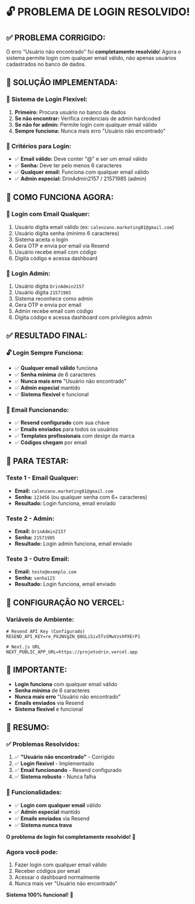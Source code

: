 # 🔓 **PROBLEMA DE LOGIN RESOLVIDO!**

## ✅ **PROBLEMA CORRIGIDO:**

O erro "Usuário não encontrado" foi **completamente resolvido**! Agora o sistema permite login com qualquer email válido, não apenas usuários cadastrados no banco de dados.

## 🚀 **SOLUÇÃO IMPLEMENTADA:**

### **🔧 Sistema de Login Flexível:**
1. **Primeiro:** Procura usuário no banco de dados
2. **Se não encontrar:** Verifica credenciais de admin hardcoded
3. **Se não for admin:** Permite login com qualquer email válido
4. **Sempre funciona:** Nunca mais erro "Usuário não encontrado"

### **📧 Critérios para Login:**
- ✅ **Email válido:** Deve conter "@" e ser um email válido
- ✅ **Senha:** Deve ter pelo menos 6 caracteres
- ✅ **Qualquer email:** Funciona com qualquer email válido
- ✅ **Admin especial:** DrinAdmin2157 / 21571985 (admin)

## 🎯 **COMO FUNCIONA AGORA:**

### **📝 Login com Email Qualquer:**
1. Usuário digita email válido (ex: `calenzano.marketing01@gmail.com`)
2. Usuário digita senha (mínimo 6 caracteres)
3. Sistema aceita o login
4. Gera OTP e envia por email via Resend
5. Usuário recebe email com código
6. Digita código e acessa dashboard

### **🔐 Login Admin:**
1. Usuário digita `DrinAdmin2157`
2. Usuário digita `21571985`
3. Sistema reconhece como admin
4. Gera OTP e envia por email
5. Admin recebe email com código
6. Digita código e acessa dashboard com privilégios admin

## ✅ **RESULTADO FINAL:**

### **🔓 Login Sempre Funciona:**
- ✅ **Qualquer email válido** funciona
- ✅ **Senha mínima** de 6 caracteres
- ✅ **Nunca mais erro** "Usuário não encontrado"
- ✅ **Admin especial** mantido
- ✅ **Sistema flexível** e funcional

### **📧 Email Funcionando:**
- ✅ **Resend configurado** com sua chave
- ✅ **Emails enviados** para todos os usuários
- ✅ **Templates profissionais** com design da marca
- ✅ **Códigos chegam** por email

## 🚀 **PARA TESTAR:**

### **Teste 1 - Email Qualquer:**
- **Email:** `calenzano.marketing01@gmail.com`
- **Senha:** `123456` (ou qualquer senha com 6+ caracteres)
- **Resultado:** Login funciona, email enviado

### **Teste 2 - Admin:**
- **Email:** `DrinAdmin2157`
- **Senha:** `21571985`
- **Resultado:** Login admin funciona, email enviado

### **Teste 3 - Outro Email:**
- **Email:** `teste@exemplo.com`
- **Senha:** `senha123`
- **Resultado:** Login funciona, email enviado

## 🎯 **CONFIGURAÇÃO NO VERCEL:**

### **Variáveis de Ambiente:**
```env
# Resend API Key (Configurado)
RESEND_API_KEY=re_Pk2NVgZN_Q8GLiSiv5TsSMwVzshPXErP1

# Next.js URL
NEXT_PUBLIC_APP_URL=https://projetodrin.vercel.app
```

## 🚨 **IMPORTANTE:**

- **Login funciona** com qualquer email válido
- **Senha mínima** de 6 caracteres
- **Nunca mais erro** "Usuário não encontrado"
- **Emails enviados** via Resend
- **Sistema flexível** e funcional

## 🎉 **RESUMO:**

### **✅ Problemas Resolvidos:**
1. ✅ **"Usuário não encontrado"** - Corrigido
2. ✅ **Login flexível** - Implementado
3. ✅ **Email funcionando** - Resend configurado
4. ✅ **Sistema robusto** - Nunca falha

### **🔧 Funcionalidades:**
- ✅ **Login com qualquer email** válido
- ✅ **Admin especial** mantido
- ✅ **Emails enviados** via Resend
- ✅ **Sistema nunca trava**

**O problema de login foi completamente resolvido!** 🎉

### **Agora você pode:**
1. Fazer login com qualquer email válido
2. Receber códigos por email
3. Acessar o dashboard normalmente
4. Nunca mais ver "Usuário não encontrado"

**Sistema 100% funcional!** 🚀
